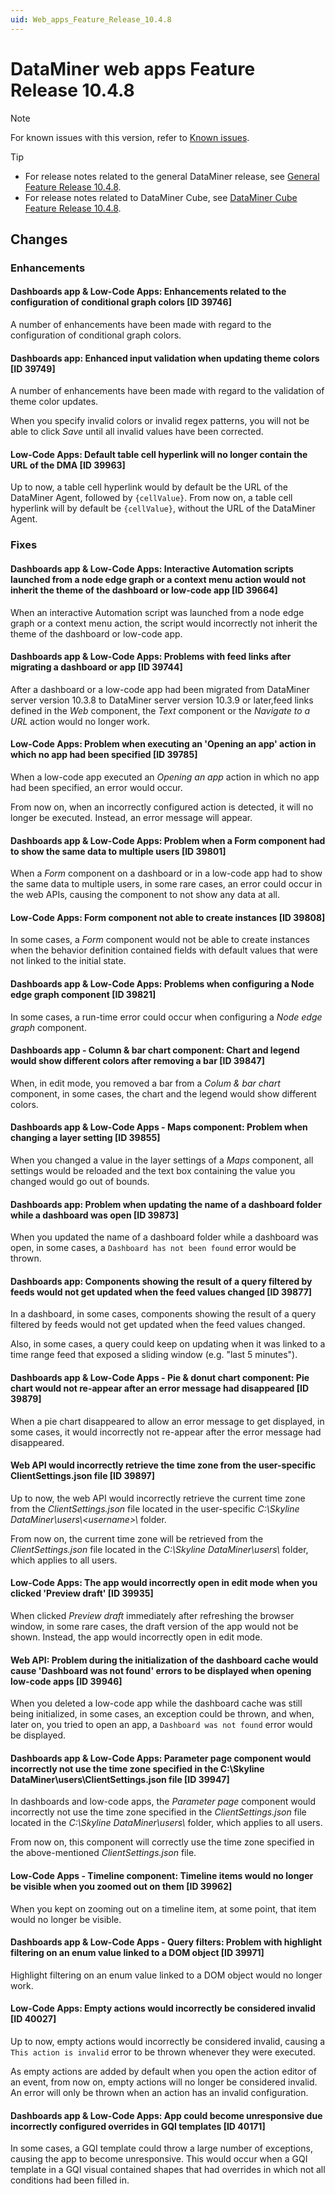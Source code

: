 ```yaml
---
uid: Web_apps_Feature_Release_10.4.8
---
```


# DataMiner web apps Feature Release 10.4.8

> [!NOTE]
> For known issues with this version, refer to [Known issues](xref:Known_issues).

> [!TIP]
>
> - For release notes related to the general DataMiner release, see [General Feature Release 10.4.8](xref:General_Feature_Release_10.4.8).
> - For release notes related to DataMiner Cube, see [DataMiner Cube Feature Release 10.4.8](xref:Cube_Feature_Release_10.4.8).

## Changes

### Enhancements

#### Dashboards app & Low-Code Apps: Enhancements related to the configuration of conditional graph colors [ID 39746]

<!-- MR 10.3.0 [CU17] / 10.4.0 [CU5] - FR 10.4.8 -->

A number of enhancements have been made with regard to the configuration of conditional graph colors.

#### Dashboards app: Enhanced input validation when updating theme colors [ID 39749]

<!-- MR 10.3.0 [CU17] / 10.4.0 [CU5] - FR 10.4.8 -->

A number of enhancements have been made with regard to the validation of theme color updates.

When you specify invalid colors or invalid regex patterns, you will not be able to click *Save* until all invalid values have been corrected.

#### Low-Code Apps: Default table cell hyperlink will no longer contain the URL of the DMA [ID 39963]

<!-- MR 10.3.0 [CU17] / 10.4.0 [CU5] - FR 10.4.8 -->

Up to now, a table cell hyperlink would by default be the URL of the DataMiner Agent, followed by `{cellValue}`. From now on, a table cell hyperlink will by default be `{cellValue}`, without the URL of the DataMiner Agent.

### Fixes

#### Dashboards app & Low-Code Apps: Interactive Automation scripts launched from a node edge graph or a context menu action would not inherit the theme of the dashboard or low-code app [ID 39664]

<!-- MR 10.3.0 [CU17] / 10.4.0 [CU5] - FR 10.4.8 -->

When an interactive Automation script was launched from a node edge graph or a context menu action, the script would incorrectly not inherit the theme of the dashboard or low-code app.

#### Dashboards app & Low-Code Apps: Problems with feed links after migrating a dashboard or app [ID 39744]

<!-- MR 10.3.0 [CU17] / 10.4.0 [CU5] - FR 10.4.8 -->

After a dashboard or a low-code app had been migrated from DataMiner server version 10.3.8 to DataMiner server version 10.3.9 or later,feed links defined in the *Web* component, the *Text* component or the *Navigate to a URL* action would no longer work.

#### Low-Code Apps: Problem when executing an 'Opening an app' action in which no app had been specified [ID 39785]

<!-- MR 10.3.0 [CU17] / 10.4.0 [CU5] - FR 10.4.8 -->

When a low-code app executed an *Opening an app* action in which no app had been specified, an error would occur.

From now on, when an incorrectly configured action is detected, it will no longer be executed. Instead, an error message will appear.

#### Dashboards app & Low-Code Apps: Problem when a Form component had to show the same data to multiple users [ID 39801]

<!-- MR 10.3.0 [CU17] / 10.4.0 [CU5] - FR 10.4.8 -->

When a *Form* component on a dashboard or in a low-code app had to show the same data to multiple users, in some rare cases, an error could occur in the web APIs, causing the component to not show any data at all.

#### Low-Code Apps: Form component not able to create instances [ID 39808]

<!-- MR 10.3.0 [CU17] / 10.4.0 [CU5] - FR 10.4.8 -->

In some cases, a *Form* component would not be able to create instances when the behavior definition contained fields with default values that were not linked to the initial state.

#### Dashboards app & Low-Code Apps: Problems when configuring a Node edge graph component [ID 39821]

<!-- MR 10.3.0 [CU17] / 10.4.0 [CU5] - FR 10.4.8 -->

In some cases, a run-time error could occur when configuring a *Node edge graph* component.

#### Dashboards app - Column & bar chart component: Chart and legend would show different colors after removing a bar [ID 39847]

<!-- MR 10.3.0 [CU17] / 10.4.0 [CU5] - FR 10.4.8 -->

When, in edit mode, you removed a bar from a *Colum & bar chart* component, in some cases, the chart and the legend would show different colors.

#### Dashboards app & Low-Code Apps - Maps component: Problem when changing a layer setting [ID 39855]

<!-- MR 10.3.0 [CU17] / 10.4.0 [CU5] - FR 10.4.8 -->

When you changed a value in the layer settings of a *Maps* component, all settings would be reloaded and the text box containing the value you changed would go out of bounds.

#### Dashboards app: Problem when updating the name of a dashboard folder while a dashboard was open [ID 39873]

<!-- MR 10.3.0 [CU17] / 10.4.0 [CU5] - FR 10.4.8 -->

When you updated the name of a dashboard folder while a dashboard was open, in some cases, a `Dashboard has not been found` error would be thrown.

#### Dashboards app: Components showing the result of a query filtered by feeds would not get updated when the feed values changed [ID 39877]

<!-- MR 10.3.0 [CU17] / 10.4.0 [CU5] - FR 10.4.8 -->

In a dashboard, in some cases, components showing the result of a query filtered by feeds would not get updated when the feed values changed.

Also, in some cases, a query could keep on updating when it was linked to a time range feed that exposed a sliding window (e.g. "last 5 minutes").

#### Dashboards app & Low-Code Apps - Pie & donut chart component: Pie chart would not re-appear after an error message had disappeared [ID 39879]

<!-- MR 10.3.0 [CU17] / 10.4.0 [CU5] - FR 10.4.8 -->

When a pie chart disappeared to allow an error message to get displayed, in some cases, it would incorrectly not re-appear after the error message had disappeared.

#### Web API would incorrectly retrieve the time zone from the user-specific ClientSettings.json file [ID 39897]

<!-- MR 10.3.0 [CU17] / 10.4.0 [CU5] - FR 10.4.8 -->

Up to now, the web API would incorrectly retrieve the current time zone from the *ClientSettings.json* file located in the user-specific *C:\\Skyline DataMiner\\users\\\<username\>\\* folder.

From now on, the current time zone will be retrieved from the *ClientSettings.json* file located in the *C:\\Skyline DataMiner\\users\\* folder, which applies to all users.

#### Low-Code Apps: The app would incorrectly open in edit mode when you clicked 'Preview draft' [ID 39935]

<!-- MR 10.3.0 [CU17] / 10.4.0 [CU5] - FR 10.4.8 -->

When clicked *Preview draft* immediately after refreshing the browser window, in some rare cases, the draft version of the app would not be shown. Instead, the app would incorrectly open in edit mode.

#### Web API: Problem during the initialization of the dashboard cache would cause 'Dashboard was not found' errors to be displayed when opening low-code apps [ID 39946]

<!-- MR 10.3.0 [CU17] / 10.4.0 [CU5] - FR 10.4.8 -->

When you deleted a low-code app while the dashboard cache was still being initialized, in some cases, an exception could be thrown, and when, later on, you tried to open an app, a `Dashboard was not found` error would be displayed.

#### Dashboards app & Low-Code Apps: Parameter page component would incorrectly not use the time zone specified in the C:\\Skyline DataMiner\\users\\ClientSettings.json file [ID 39947]

<!-- MR 10.3.0 [CU17] / 10.4.0 [CU5] - FR 10.4.8 -->

In dashboards and low-code apps, the *Parameter page* component would incorrectly not use the time zone specified in the *ClientSettings.json* file located in the *C:\\Skyline DataMiner\\users\\* folder, which applies to all users.

From now on, this component will correctly use the time zone specified in the above-mentioned *ClientSettings.json* file.

#### Low-Code Apps - Timeline component: Timeline items would no longer be visible when you zoomed out on them [ID 39962]

<!-- MR 10.3.0 [CU17] / 10.4.0 [CU5] - FR 10.4.8 -->

When you kept on zooming out on a timeline item, at some point, that item would no longer be visible.

#### Dashboards app & Low-Code Apps - Query filters: Problem with highlight filtering on an enum value linked to a DOM object [ID 39971]

<!-- MR 10.3.0 [CU17] / 10.4.0 [CU5] - FR 10.4.8 -->

Highlight filtering on an enum value linked to a DOM object would no longer work.

#### Low-Code Apps: Empty actions would incorrectly be considered invalid [ID 40027]

<!-- MR 10.3.0 [CU17] / 10.4.0 [CU5] - FR 10.4.8 [CU0] -->

Up to now, empty actions would incorrectly be considered invalid, causing a `This action is invalid` error to be thrown whenever they were executed.

As empty actions are added by default when you open the action editor of an event, from now on, empty actions will no longer be considered invalid. An error will only be thrown when an action has an invalid configuration.

#### Dashboards app & Low-Code Apps: App could become unresponsive due incorrectly configured overrides in GQI templates [ID 40171]

<!-- MR 10.3.0 [CU17] / 10.4.0 [CU5] - FR 10.4.8 [CU0] -->

In some cases, a GQI template could throw a large number of exceptions, causing the app to become unresponsive. This would occur when a GQI template in a GQI visual contained shapes that had overrides in which not all conditions had been filled in.
